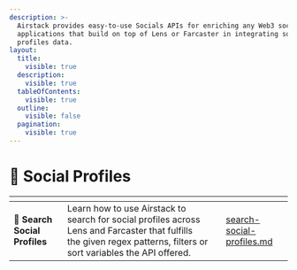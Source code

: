 ```yaml
---
description: >-
  Airstack provides easy-to-use Socials APIs for enriching any Web3 social
  applications that build on top of Lens or Farcaster in integrating social
  profiles data.
layout:
  title:
    visible: true
  description:
    visible: true
  tableOfContents:
    visible: true
  outline:
    visible: false
  pagination:
    visible: true
---
```


# 👯 Social Profiles

<table data-view="cards"><thead><tr><th></th><th></th><th></th><th data-hidden data-card-target data-type="content-ref"></th></tr></thead><tbody><tr><td><span data-gb-custom-inline data-tag="emoji" data-code="1f50e">🔎</span> <strong>Search Social Profiles</strong></td><td>Learn how to use Airstack to search for social profiles across Lens and Farcaster that fulfills the given regex patterns, filters or sort variables the API offered.</td><td></td><td><a href="search-social-profiles.md">search-social-profiles.md</a></td></tr></tbody></table>
